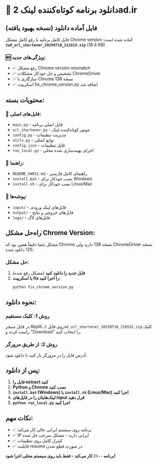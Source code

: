 # 📁 دانلود برنامه کوتاه‌کننده لینک 2ad.ir

## فایل آماده دانلود (نسخه بهبود یافته)

فایل کامل برنامه با رفع کامل مشکل Chrome version آماده شده است:
**`2ad_url_shortener_20250718_211814.zip`** (18.4 KB)

### 🆕 ویژگی‌های جدید:
- ✅ رفع مشکل Chrome version mismatch
- ✅ تشخیص و حل خودکار مشکلات ChromeDriver
- ✅ سازگاری با Chrome نسخه 138
- ✅ اسکریپت fix_chrome_version.py اضافه شد

## محتویات بسته:

### 📄 فایل‌های اصلی:
- `main.py` - فایل اصلی برنامه
- `url_shortener.py` - موتور کوتاه‌کننده لینک
- `config.py` - مدیریت تنظیمات
- `utils.py` - توابع کمکی
- `config.json` - فایل تنظیمات
- `run_local.py` - اجرای بهینه‌سازی شده محلی

### 📖 راهنما:
- `README_FARSI.md` - راهنمای کامل فارسی
- `install.bat` - نصب خودکار برای Windows
- `install.sh` - نصب خودکار برای Linux/Mac

### 📂 پوشه‌ها:
- `input/` - فایل‌های لینک ورودی
- `output/` - فایل‌های خروجی و نتایج
- `logs/` - فایل‌های لاگ

## راه‌حل مشکل Chrome Version:

مشکل شما دقیقاً همین بود که Chrome نسخه 138 دارید ولی ChromeDriver نسخه 125 دانلود شده. 

### حل مشکل:
1. **فایل جدید را دانلود کنید** (مشکل رفع شده)
2. **یا اسکریپت fix را اجرا کنید:**
   ```bash
   python fix_chrome_version.py
   ```

## نحوه دانلود:

### روش 1: کلیک مستقیم
در فایل منیجر Replit، روی فایل `2ad_url_shortener_20250718_210532.zip` کلیک راست کرده و "Download" را انتخاب کنید.

### روش 2: از طریق مرورگر
آدرس فایل را در مرورگر باز کنید تا دانلود شود.

## پس از دانلود:

1. **فایل را extract کنید**
2. **Python و Chrome نصب کنید**
3. **`install.bat` (Windows) یا `install.sh` (Linux/Mac) اجرا کنید**
4. **لینک‌هایتان را در فایل‌های input قرار دهید**
5. **`python run_local.py` اجرا کنید**

## نکات مهم:

- ✅ برنامه روی سیستم ایرانی عالی کار می‌کند
- ✅ IP ایرانی دارید - مشکل سرعت حل شده
- ✅ کنترل کامل روی تنظیمات
- ✅ قابلیت resume در صورت قطع شدن

**برنامه ۱۰۰٪ کار می‌کند - فقط باید روی سیستم محلی اجرا شود!**